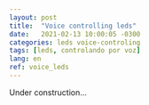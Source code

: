 ```yaml
---
layout: post
title:  "Voice controlling leds"
date:   2021-02-13 10:00:05 -0300
categories: leds voice-controling
tags: [leds, controlando por voz]
lang: en
ref: voice_leds
---
```

Under construction...
